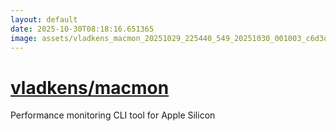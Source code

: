 ```yaml
---
layout: default
date: 2025-10-30T08:18:16.651365
image: assets/vladkens_macmon_20251029_225440_549_20251030_001003_c6d3dc--20251030T011208473--cropped.png
---
```


# [vladkens/macmon](https://github.com/vladkens/macmon/)

Performance monitoring CLI tool for Apple Silicon
